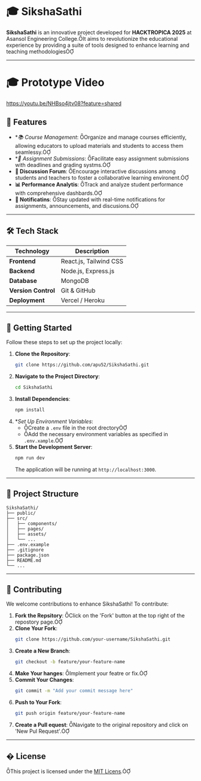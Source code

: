 


# 🎓 SikshaSathi

**SikshaSathi** is an innovative project developed for **HACKTROPICA 2025** at Asansol Engineering College.It aims to revolutionize the educational experience by providing a suite of tools designed to enhance learning and teaching methodologies

---

# 🎓 Prototype Video 

https://youtu.be/NHBso4jtv08?feature=shared


## 🌟 Features

- **📚 Course Management*: Organize and manage courses efficiently, allowing educators to upload materials and students to access them seamlessy.
- **📝 Assignment Submissions*: Facilitate easy assignment submissions with deadlines and grading systms.
- **💬 Discussion Forum**: Encourage interactive discussions among students and teachers to foster a collaborative learning environent.
- **📊 Performance Analytis**: Track and analyze student performance with comprehensive dashbards.
- **🔔 Notificatins**: Stay updated with real-time notifications for assignments, announcements, and discusions.

---

## 🛠️ Tech Stack

| Technology    | Description                                       |
|---------------|---------------------------------------------------|
| **Frontend**  | React.js, Tailwind CSS                            |
| **Backend**   | Node.js, Express.js                               |
| **Database**  | MongoDB                                           |
| **Version Control** | Git & GitHub                                |
| **Deployment** | Vercel / Heroku                                  |

---

## 🚀 Getting Started

Follow these steps to set up the project locally:

1. **Clone the Repository**:
   ```bash
   git clone https://github.com/apu52/SikshaSathi.git
   ```
2. **Navigate to the Project Directory**:
   ```bash
   cd SikshaSathi
   ```
3. **Install Dependencies**:
   ```bash
   npm install
   ```
4. **Set Up Environment Variables*:
   - Create a `.env` file in the root drectory
   - Add the necessary environment variables as specified in `.env.xample`.
5. **Start the Development Server**:
   ```bash
   npm run dev
   ```
   The application will be running at `http://localhost:3000`.

---

## 📂 Project Structure

```
SikshaSathi/
├── public/
├── src/
│   ├── components/
│   ├── pages/
│   ├── assets/
│   └── ...
├── .env.example
├── .gitignore
├── package.json
├── README.md
└── ...
```

---

## 🤝 Contributing

We welcome contributions to enhance SikshaSathi! To contribute:

1. **Fork the Repsitory**: Click on the 'Fork' button at the top right of the repostory page.
2. **Clone Your Fork**:
   ```bash
   git clone https://github.com/your-username/SikshaSathi.git
   ```
3. **Create a New Branch**:
   ```bash
   git checkout -b feature/your-feature-name
   ```
4. **Make Your hanges**: Implement your featre or fix.
5. **Commit Your Changes**:
   ```bash
   git commit -m "Add your commit message here"
   ```
6. **Push to Your Fork**:
   ```bash
   git push origin feature/your-feature-name
   ```
7. **Create a Pull equest**: Navigate to the original repository and click on 'New Pul Request'.

---

## �️ License

This project is licensed under the [MIT Licens](LICENSE).


